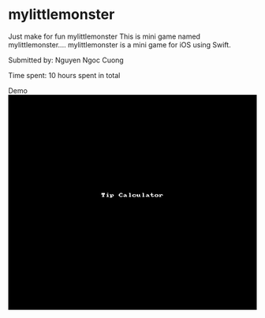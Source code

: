# mylittlemonster
Just make for fun
mylittlemonster
This is mini game named mylittlemonster.... mylittlemonster is a mini game for iOS using Swift.

Submitted by: Nguyen Ngoc Cuong

Time spent: 10 hours spent in total

Demo
![image](https://github.com/ngoccuong11789/mylittlemonster/blob/master/walkthrough.gif)
